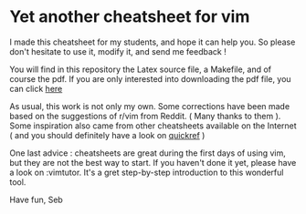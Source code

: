 # Yet another cheatsheet for vim

I made this cheatsheet for my students, and hope it can help you.
So please don't hesitate to use it, modify it, and send me feedback !

You will find in this repository the Latex source file, a Makefile, and of course the pdf.
If you are only interested into downloading the pdf file, you can click [here](https://github.com/SebDruon/cheatsheet_vim/blob/master/cheatsheet_vim.pdf)

As usual, this work is not only my own. Some corrections have been made based on the suggestions of r/vim from Reddit. ( Many thanks to them ).
Some inspiration also came from other cheatsheets available on the Internet ( and you should definitely have a look on [quickref](https://quickref.me/vim) )

One last advice : cheatsheets are great during the first days of using vim, but they are not the best way to start. If you haven't done it yet, please have a look on :vimtutor. It's a gret step-by-step introduction to this wonderful tool.

Have fun,
Seb



